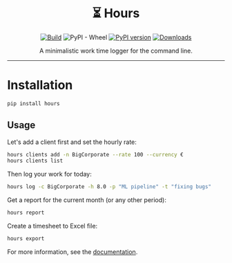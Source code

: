 <div align="center" markdown>

# ⏳ Hours

[![Build](https://github.com/oroszgy/hours/actions/workflows/build.yml/badge.svg)](https://github.com/oroszgy/hours/actions/workflows/build.yml)
![PyPI - Wheel](https://img.shields.io/pypi/wheel/hours)
[![PyPI version](https://badge.fury.io/py/hours.svg)](https://pypi.org/project/hours/)
[![Downloads](https://static.pepy.tech/personalized-badge/hours?period=total&units=international_system&left_color=grey&right_color=green&left_text=Downloads)](https://pepy.tech/project/hours)

A minimalistic work time logger for the command line.
</div>

<hr/>

# Installation

```bash
pip install hours
```

## Usage

Let's add a client first and set the hourly rate:

```bash
hours clients add -n BigCorporate --rate 100 --currency €
hours clients list
```

Then log your work for today:

```bash
hours log -c BigCorporate -h 8.0 -p "ML pipeline" -t "fixing bugs"
```

Get a report for the current month (or any other period):

```bash
hours report 
```

Create a timesheet to Excel file:

```bash
hours export
```

For more information, see the [documentation](https://oroszgy.github.io/hours).

